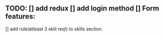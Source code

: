 TODO:
[] add redux
[] add login method
[] Form features:
---
[] add rule(atleast 3 skill req!) to skills section.
